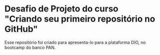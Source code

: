 # Desafio de Projeto do curso "Criando seu primeiro repositório no GitHub"

Esse repositório foi criado para apresenta-lo para a plataforma DIO, no bootcamp do banco PAN.
